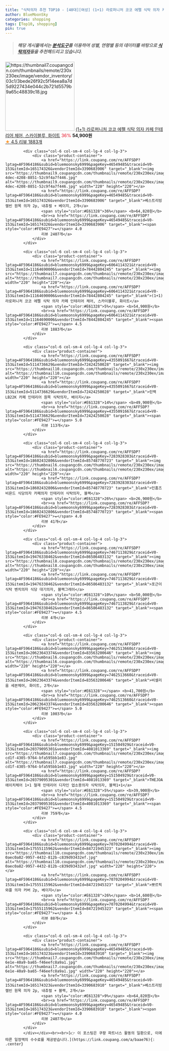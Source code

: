 ```yaml
---
title: "식탁의자 추천 TOP10 - [40대][여성] (1+1) 라로퍼니처 코코 에펠 식탁 의자 카페 인테리어 체어, 스카이블루, 화이트"
author: BlueMoonSky
categories: shopping
tags: [Top10, shopping]
pin: true
---
```


> ##### 해당 게시물에서는 [**분석도구**](https://itemscout.io/)를 이용하여 **성별**, **연령별** 등의 데이터를 바탕으로 [**식탁의자**](https://link.coupang.com/a/baae76)들을 추천해드리고 있습니다.
<div class="container"><div class="row">
            <div class="col-6 col-sm-4 col-lg-4 col-lg-3">
                <div class="product-container">
                    <a href="https://link.coupang.com/re/AFFSDP?lptag=AF5964186&subid=bluemoonsky6999&pageKey=6064114321&traceid=V0-153&itemId=11164690006&vendorItemId=78442804245" target="_blank"><img src="https://thumbnail7.coupangcdn.com/thumbnails/remote/230x230ex/image/vendor_inventory/03c1/3bede26f92c5f14eea8a7d5d9227434e044c2b721d5579b9a65c48839c18.jpg" alt="https://thumbnail7.coupangcdn.com/thumbnails/remote/230x230ex/image/vendor_inventory/03c1/3bede26f92c5f14eea8a7d5d9227434e044c2b721d5579b9a65c48839c18.jpg" width="220" height="220"></a>
                    <a href="https://link.coupang.com/re/AFFSDP?lptag=AF5964186&subid=bluemoonsky6999&pageKey=6064114321&traceid=V0-153&itemId=11164690006&vendorItemId=78442804245" target="_blank">(1+1) 라로퍼니처 코코 에펠 식탁 의자 카페 인테리어 체어, 스카이블루, 화이트</a>
                    <span style="color:#E61328">36%</span> <b>54,900원</b>
                    <br><a href="https://link.coupang.com/re/AFFSDP?lptag=AF5964186&subid=bluemoonsky6999&pageKey=6064114321&traceid=V0-153&itemId=11164690006&vendorItemId=78442804245" target="_blank"><span style="color:#FE9427">★</span> 4.5
                    리뷰 1883개</a>
                </div>
            </div>
            
            <div class="col-6 col-sm-4 col-lg-4 col-lg-3">
                <div class="product-container">
                    <a href="https://link.coupang.com/re/AFFSDP?lptag=AF5964186&subid=bluemoonsky6999&pageKey=46549485&traceid=V0-153&itemId=165174326&vendorItemId=3390683906" target="_blank"><img src="https://thumbnail9.coupangcdn.com/thumbnails/remote/230x230ex/image/retail/images/2017/11/07/18/6/98529005-4dec-4208-8851-52c9f4a7f446.jpg" alt="https://thumbnail9.coupangcdn.com/thumbnails/remote/230x230ex/image/retail/images/2017/11/07/18/6/98529005-4dec-4208-8851-52c9f4a7f446.jpg" width="220" height="220"></a>
                    <a href="https://link.coupang.com/re/AFFSDP?lptag=AF5964186&subid=bluemoonsky6999&pageKey=46549485&traceid=V0-153&itemId=165174326&vendorItemId=3390683906" target="_blank">베스트리빙 캘빈 원목 의자 2p, 내츄럴 + 베이지, 2개</a>
                    <span style="color:#E61328">36%</span> <b>64,820원</b>
                    <br><a href="https://link.coupang.com/re/AFFSDP?lptag=AF5964186&subid=bluemoonsky6999&pageKey=46549485&traceid=V0-153&itemId=165174326&vendorItemId=3390683906" target="_blank"><span style="color:#FE9427">★</span> 4.0
                    리뷰 2407개</a>
                </div>
            </div>
            
            <div class="col-6 col-sm-4 col-lg-4 col-lg-3">
                <div class="product-container">
                    <a href="https://link.coupang.com/re/AFFSDP?lptag=AF5964186&subid=bluemoonsky6999&pageKey=6064114321&traceid=V0-153&itemId=11164690006&vendorItemId=78442804245" target="_blank"><img src="https://thumbnail7.coupangcdn.com/thumbnails/remote/230x230ex/image/vendor_inventory/03c1/3bede26f92c5f14eea8a7d5d9227434e044c2b721d5579b9a65c48839c18.jpg" alt="https://thumbnail7.coupangcdn.com/thumbnails/remote/230x230ex/image/vendor_inventory/03c1/3bede26f92c5f14eea8a7d5d9227434e044c2b721d5579b9a65c48839c18.jpg" width="220" height="220"></a>
                    <a href="https://link.coupang.com/re/AFFSDP?lptag=AF5964186&subid=bluemoonsky6999&pageKey=6064114321&traceid=V0-153&itemId=11164690006&vendorItemId=78442804245" target="_blank">(1+1) 라로퍼니처 코코 에펠 식탁 의자 카페 인테리어 체어, 스카이블루, 화이트</a>
                    <span style="color:#E61328">5%</span> <b>54,900원</b>
                    <br><a href="https://link.coupang.com/re/AFFSDP?lptag=AF5964186&subid=bluemoonsky6999&pageKey=6064114321&traceid=V0-153&itemId=11164690006&vendorItemId=78442804245" target="_blank"><span style="color:#FE9427">★</span> 4.5
                    리뷰 1883개</a>
                </div>
            </div>
            
            <div class="col-6 col-sm-4 col-lg-4 col-lg-3">
                <div class="product-container">
                    <a href="https://link.coupang.com/re/AFFSDP?lptag=AF5964186&subid=bluemoonsky6999&pageKey=4355091667&traceid=V0-153&itemId=5114736629&vendorItemId=72424250028" target="_blank"><img src="https://thumbnail10.coupangcdn.com/thumbnails/remote/230x230ex/image/vendor_inventory/9d65/749cfbaf3a374ad6b00cab91a6f529f4c47ada168ea0ec00a9728b4b825c.jpg" alt="https://thumbnail10.coupangcdn.com/thumbnails/remote/230x230ex/image/vendor_inventory/9d65/749cfbaf3a374ad6b00cab91a6f529f4c47ada168ea0ec00a9728b4b825c.jpg" width="220" height="220"></a>
                    <a href="https://link.coupang.com/re/AFFSDP?lptag=AF5964186&subid=bluemoonsky6999&pageKey=4355091667&traceid=V0-153&itemId=5114736629&vendorItemId=72424250028" target="_blank">린백 LB22K 카페 인테리어 원목 식탁의자, 베이지</a>
                    <span style="color:#E61328">14%</span> <b>49,900원</b>
                    <br><a href="https://link.coupang.com/re/AFFSDP?lptag=AF5964186&subid=bluemoonsky6999&pageKey=4355091667&traceid=V0-153&itemId=5114736629&vendorItemId=72424250028" target="_blank"><span style="color:#FE9427">★</span> 5.0
                    리뷰 113개</a>
                </div>
            </div>
            
            <div class="col-6 col-sm-4 col-lg-4 col-lg-3">
                <div class="product-container">
                    <a href="https://link.coupang.com/re/AFFSDP?lptag=AF5964186&subid=bluemoonsky6999&pageKey=7283928303&traceid=V0-153&itemId=18602432806&vendorItemId=85748770723" target="_blank"><img src="https://thumbnail6.coupangcdn.com/thumbnails/remote/230x230ex/image/vendor_inventory/7e18/21de0bf719a9e7531047c01075766a6f465424f4cfaadc84ab50fd279e9a.jpg" alt="https://thumbnail6.coupangcdn.com/thumbnails/remote/230x230ex/image/vendor_inventory/7e18/21de0bf719a9e7531047c01075766a6f465424f4cfaadc84ab50fd279e9a.jpg" width="220" height="220"></a>
                    <a href="https://link.coupang.com/re/AFFSDP?lptag=AF5964186&subid=bluemoonsky6999&pageKey=7283928303&traceid=V0-153&itemId=18602432806&vendorItemId=85748770723" target="_blank">인홈즈 비욘드 식당의자 카페의자 인테리어 식탁의자, 블랙</a>
                    <span style="color:#E61328">26%</span> <b>26,900원</b>
                    <br><a href="https://link.coupang.com/re/AFFSDP?lptag=AF5964186&subid=bluemoonsky6999&pageKey=7283928303&traceid=V0-153&itemId=18602432806&vendorItemId=85748770723" target="_blank"><span style="color:#FE9427">★</span> 4.0
                    리뷰 41개</a>
                </div>
            </div>
            
            <div class="col-6 col-sm-4 col-lg-4 col-lg-3">
                <div class="product-container">
                    <a href="https://link.coupang.com/re/AFFSDP?lptag=AF5964186&subid=bluemoonsky6999&pageKey=7467113829&traceid=V0-153&itemId=19476338462&vendorItemId=86586483132" target="_blank"><img src="https://thumbnail8.coupangcdn.com/thumbnails/remote/230x230ex/image/vendor_inventory/4c12/3e5d5fed45f376f3ea92fcba0ff3d482198761c0ae37aeae1650bdf4f1f2.jpg" alt="https://thumbnail8.coupangcdn.com/thumbnails/remote/230x230ex/image/vendor_inventory/4c12/3e5d5fed45f376f3ea92fcba0ff3d482198761c0ae37aeae1650bdf4f1f2.jpg" width="220" height="220"></a>
                    <a href="https://link.coupang.com/re/AFFSDP?lptag=AF5964186&subid=bluemoonsky6999&pageKey=7467113829&traceid=V0-153&itemId=19476338462&vendorItemId=86586483132" target="_blank">포근이 식탁 벤치의자 식당 대기의자, 블랙그레이</a>
                    <span style="color:#E61328">10%</span> <b>50,000원</b>
                    <br><a href="https://link.coupang.com/re/AFFSDP?lptag=AF5964186&subid=bluemoonsky6999&pageKey=7467113829&traceid=V0-153&itemId=19476338462&vendorItemId=86586483132" target="_blank"><span style="color:#FE9427">★</span> 4.5
                    리뷰 4개</a>
                </div>
            </div>
            
            <div class="col-6 col-sm-4 col-lg-4 col-lg-3">
                <div class="product-container">
                    <a href="https://link.coupang.com/re/AFFSDP?lptag=AF5964186&subid=bluemoonsky6999&pageKey=7462513660&traceid=V0-153&itemId=20623643374&vendorItemId=83563200646" target="_blank"><img src="https://thumbnail6.coupangcdn.com/thumbnails/remote/230x230ex/image/vendor_inventory/af4f/2d7b429f386d76d59829bf7c47f1476d9f7714bddf4de78f2ff0aef8f37b.jpg" alt="https://thumbnail6.coupangcdn.com/thumbnails/remote/230x230ex/image/vendor_inventory/af4f/2d7b429f386d76d59829bf7c47f1476d9f7714bddf4de78f2ff0aef8f37b.jpg" width="220" height="220"></a>
                    <a href="https://link.coupang.com/re/AFFSDP?lptag=AF5964186&subid=bluemoonsky6999&pageKey=7462513660&traceid=V0-153&itemId=20623643374&vendorItemId=83563200646" target="_blank">비셀리움 세븐체어, 화이트, 2개</a>
                    <span style="color:#E61328"></span> <b>41,700원</b>
                    <br><a href="https://link.coupang.com/re/AFFSDP?lptag=AF5964186&subid=bluemoonsky6999&pageKey=7462513660&traceid=V0-153&itemId=20623643374&vendorItemId=83563200646" target="_blank"><span style="color:#FE9427">★</span> 5.0
                    리뷰 1003개</a>
                </div>
            </div>
            
            <div class="col-6 col-sm-4 col-lg-4 col-lg-3">
                <div class="product-container">
                    <a href="https://link.coupang.com/re/AFFSDP?lptag=AF5964186&subid=bluemoonsky6999&pageKey=151504929&traceid=V0-153&itemId=20379095301&vendorItemId=4081013369" target="_blank"><img src="https://thumbnail7.coupangcdn.com/thumbnails/remote/230x230ex/image/vendor_inventory/images/2018/10/31/17/7/f4da51f5-cd1f-4305-9764-bfa595bb1e83.jpg" alt="https://thumbnail7.coupangcdn.com/thumbnails/remote/230x230ex/image/vendor_inventory/images/2018/10/31/17/7/f4da51f5-cd1f-4305-9764-bfa595bb1e83.jpg" width="220" height="220"></a>
                    <a href="https://link.coupang.com/re/AFFSDP?lptag=AF5964186&subid=bluemoonsky6999&pageKey=151504929&traceid=V0-153&itemId=20379095301&vendorItemId=4081013369" target="_blank">THEJOA 에이치체어 1+1 철재 인테리어 디자인 업소용의자 식탁의자, 블랙1+1</a>
                    <span style="color:#E61328">5%</span> <b>39,900원</b>
                    <br><a href="https://link.coupang.com/re/AFFSDP?lptag=AF5964186&subid=bluemoonsky6999&pageKey=151504929&traceid=V0-153&itemId=20379095301&vendorItemId=4081013369" target="_blank"><span style="color:#FE9427">★</span> 4.5
                    리뷰 759개</a>
                </div>
            </div>
            
            <div class="col-6 col-sm-4 col-lg-4 col-lg-3">
                <div class="product-container">
                    <a href="https://link.coupang.com/re/AFFSDP?lptag=AF5964186&subid=bluemoonsky6999&pageKey=7070204994&traceid=V0-153&itemId=17555115962&vendorItemId=84721945323" target="_blank"><img src="https://thumbnail10.coupangcdn.com/thumbnails/remote/230x230ex/image/retail/images/5386440166758798-0aec0a82-9957-4432-812b-c839d93432ef.jpg" alt="https://thumbnail10.coupangcdn.com/thumbnails/remote/230x230ex/image/retail/images/5386440166758798-0aec0a82-9957-4432-812b-c839d93432ef.jpg" width="220" height="220"></a>
                    <a href="https://link.coupang.com/re/AFFSDP?lptag=AF5964186&subid=bluemoonsky6999&pageKey=7070204994&traceid=V0-153&itemId=17555115962&vendorItemId=84721945323" target="_blank">뽀르픽 와플 의자 커버 2p, 베이지</a>
                    <span style="color:#E61328">26%</span> <b>14,600원</b>
                    <br><a href="https://link.coupang.com/re/AFFSDP?lptag=AF5964186&subid=bluemoonsky6999&pageKey=7070204994&traceid=V0-153&itemId=17555115962&vendorItemId=84721945323" target="_blank"><span style="color:#FE9427">★</span> 4.5
                    리뷰 88개</a>
                </div>
            </div>
            
            <div class="col-6 col-sm-4 col-lg-4 col-lg-3">
                <div class="product-container">
                    <a href="https://link.coupang.com/re/AFFSDP?lptag=AF5964186&subid=bluemoonsky6999&pageKey=46549485&traceid=V0-153&itemId=165174323&vendorItemId=3390683910" target="_blank"><img src="https://thumbnail7.coupangcdn.com/thumbnails/remote/230x230ex/image/product/image/vendoritem/2018/11/19/3390683910/742fbd6b-6e1e-40a9-ba65-f46eefc8a9a1.jpg" alt="https://thumbnail7.coupangcdn.com/thumbnails/remote/230x230ex/image/product/image/vendoritem/2018/11/19/3390683910/742fbd6b-6e1e-40a9-ba65-f46eefc8a9a1.jpg" width="220" height="220"></a>
                    <a href="https://link.coupang.com/re/AFFSDP?lptag=AF5964186&subid=bluemoonsky6999&pageKey=46549485&traceid=V0-153&itemId=165174323&vendorItemId=3390683910" target="_blank">베스트리빙 캘빈 원목 의자 2p, 내츄럴 + 블랙, 2개</a>
                    <span style="color:#E61328">9%</span> <b>64,820원</b>
                    <br><a href="https://link.coupang.com/re/AFFSDP?lptag=AF5964186&subid=bluemoonsky6999&pageKey=46549485&traceid=V0-153&itemId=165174323&vendorItemId=3390683910" target="_blank"><span style="color:#FE9427">★</span> 4.0
                    리뷰 2407개</a>
                </div>
            </div>
            </div></div><br><br>[👉 이 포스팅은 쿠팡 파트너스 활동의 일환으로, 이에 따른 일정액의 수수료를 제공받습니다.](https://link.coupang.com/a/baae76){: .center}